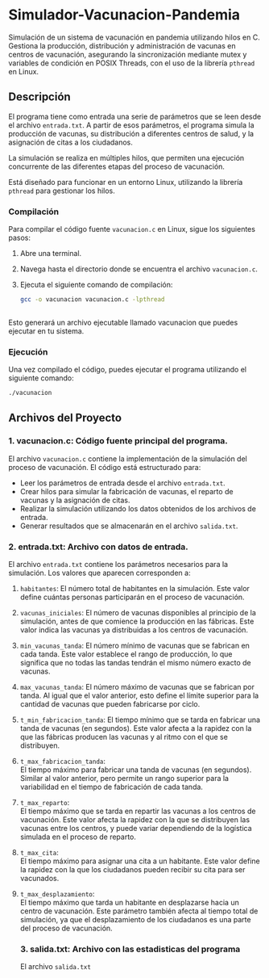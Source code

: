 # Simulador-Vacunacion-Pandemia
Simulación de un sistema de vacunación en pandemia utilizando hilos en C. Gestiona la producción, distribución y administración de vacunas en centros de vacunación, asegurando la sincronización mediante mutex y variables de condición en POSIX Threads, con el uso de la librería `pthread` en Linux. 


## Descripción

El programa tiene como entrada una serie de parámetros que se leen desde el archivo `entrada.txt`. A partir de esos parámetros, el programa simula la producción de vacunas, su distribución a diferentes centros de salud, y la asignación de citas a los ciudadanos. 

La simulación se realiza en múltiples hilos, que permiten una ejecución concurrente de las diferentes etapas del proceso de vacunación.

Está diseñado para funcionar en un entorno Linux, utilizando la librería `pthread` para gestionar los hilos. 

### Compilación

Para compilar el código fuente `vacunacion.c` en Linux, sigue los siguientes pasos:

1. Abre una terminal.
2. Navega hasta el directorio donde se encuentra el archivo `vacunacion.c`.
3. Ejecuta el siguiente comando de compilación:

   ```bash
   gcc -o vacunacion vacunacion.c -lpthread
  

Esto generará un archivo ejecutable llamado vacunacion que puedes ejecutar en tu sistema.

### Ejecución

Una vez compilado el código, puedes ejecutar el programa utilizando el siguiente comando:

   ```bash
   ./vacunacion
   ```


## Archivos del Proyecto

### 1. vacunacion.c: Código fuente principal del programa.
El archivo `vacunacion.c` contiene la implementación de la simulación del proceso de vacunación. El código está estructurado para:

- Leer los parámetros de entrada desde el archivo `entrada.txt`.
- Crear hilos para simular la fabricación de vacunas, el reparto de vacunas y la asignación de citas.
- Realizar la simulación utilizando los datos obtenidos de los archivos de entrada.
- Generar resultados que se almacenarán en el archivo `salida.txt`.

### 2. entrada.txt: Archivo con datos de entrada.
El archivo `entrada.txt` contiene los parámetros necesarios para la simulación. Los valores que aparecen corresponden a:

1. `habitantes`: El número total de habitantes en la simulación. Este valor define cuántas personas participarán en el proceso de vacunación.

2. `vacunas_iniciales`: El número de vacunas disponibles al principio de la simulación, antes de que comience la producción en las fábricas. Este valor indica las vacunas ya distribuidas a los centros de vacunación.

3. `min_vacunas_tanda`: El número mínimo de vacunas que se fabrican en cada tanda. Este valor establece el rango de producción, lo que significa que no todas las tandas tendrán el mismo número exacto de vacunas.

4. `max_vacunas_tanda`: El número máximo de vacunas que se fabrican por tanda. Al igual que el valor anterior, esto define el límite superior para la cantidad de vacunas que pueden fabricarse por ciclo.

5. `t_min_fabricacion_tanda`: El tiempo mínimo que se tarda en fabricar una tanda de vacunas (en segundos). Este valor afecta a la rapidez con la que las fábricas producen las vacunas y al ritmo con el que se distribuyen.

6. `t_max_fabricacion_tanda`:  
   El tiempo máximo para fabricar una tanda de vacunas (en segundos). Similar al valor anterior, pero permite un rango superior para la variabilidad en el tiempo de fabricación de cada tanda.

7. `t_max_reparto`:  
   El tiempo máximo que se tarda en repartir las vacunas a los centros de vacunación. Este valor afecta la rapidez con la que se distribuyen las vacunas entre los centros, y puede variar dependiendo de la logística simulada en el proceso de reparto.

8. `t_max_cita`:  
   El tiempo máximo para asignar una cita a un habitante. Este valor define la rapidez con la que los ciudadanos pueden recibir su cita para ser vacunados.

9. `t_max_desplazamiento`:  
   El tiempo máximo que tarda un habitante en desplazarse hacia un centro de vacunación. Este parámetro también afecta al tiempo total de simulación, ya que el desplazamiento de los ciudadanos es una parte del proceso de vacunación.

   ### 3. salida.txt: Archivo con las estadisticas del programa

   El archivo `salida.txt` 
